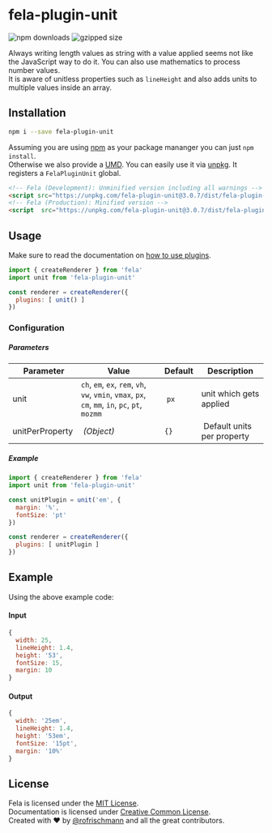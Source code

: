 # fela-plugin-unit


<img alt="npm downloads" src="https://img.shields.io/npm/dm/fela-plugin-unit.svg">
<img alt="gzipped size" src="https://img.shields.io/badge/gzipped-1.34kb-brightgreen.svg">

Always writing length values as string with a value applied seems not like the JavaScript way to do it. You can also use mathematics to process number values. <br>
It is aware of unitless properties such as `lineHeight` and also adds units to multiple values inside an array.

## Installation
```sh
npm i --save fela-plugin-unit
```
Assuming you are using [npm](https://www.npmjs.com) as your package mananger you can just `npm install`.<br>
Otherwise we also provide a [UMD](https://github.com/umdjs/umd). You can easily use it via [unpkg](https://unpkg.com/). It registers a `FelaPluginUnit` global.
```HTML
<!-- Fela (Development): Unminified version including all warnings -->
<script src="https://unpkg.com/fela-plugin-unit@3.0.7/dist/fela-plugin-unit.js"></script>
<!-- Fela (Production): Minified version -->
<script  src="https://unpkg.com/fela-plugin-unit@3.0.7/dist/fela-plugin-unit.min.js"></script>
```


## Usage
Make sure to read the documentation on [how to use plugins](http://fela.js.org/docs/advanced/Plugins.html).

```javascript
import { createRenderer } from 'fela'
import unit from 'fela-plugin-unit'

const renderer = createRenderer({
  plugins: [ unit() ]
})
```

### Configuration
##### Parameters
| Parameter | Value | Default | Description |
| --- | --- | --- | --- |
| unit | `ch`, `em`, `ex`, `rem`, `vh`, `vw`, `vmin`, `vmax`, `px`, `cm`, `mm`, `in`, `pc`, `pt`, `mozmm` | `px` | unit which gets applied |
| unitPerProperty | *(Object)* | `{}` | Default units per property |

##### Example
```javascript
import { createRenderer } from 'fela'
import unit from 'fela-plugin-unit'

const unitPlugin = unit('em', {
  margin: '%',
  fontSize: 'pt'
})

const renderer = createRenderer({
  plugins: [ unitPlugin ]
})
```


## Example
Using the above example code:

#### Input
```javascript
{
  width: 25,
  lineHeight: 1.4,
  height: '53',
  fontSize: 15,
  margin: 10
}
```
#### Output
```javascript
{
  width: '25em',
  lineHeight: 1.4,
  height: '53em',
  fontSize: '15pt',
  margin: '10%'
}
```

## License
Fela is licensed under the [MIT License](http://opensource.org/licenses/MIT).<br>
Documentation is licensed under [Creative Common License](http://creativecommons.org/licenses/by/4.0/).<br>
Created with ♥ by [@rofrischmann](http://rofrischmann.de) and all the great contributors.
